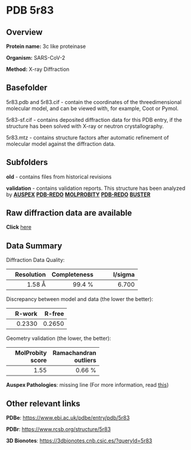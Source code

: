 # PDB 5r83

## Overview

**Protein name:** 3c like proteinase

**Organism:** SARS-CoV-2

**Method:** X-ray Diffraction

## Basefolder

5r83.pdb and 5r83.cif - contain the coordinates of the threedimensional molecular model, and can be viewed with, for example, Coot or Pymol.

5r83-sf.cif - contains deposited diffraction data for this PDB entry, if the structure has been solved with X-ray or neutron crystallography.

5r83.mtz - contains structure factors after automatic refinement of molecular model against the diffraction data.

## Subfolders



**old** - contains files from historical revisions

**validation** - contains validation reports. This structure has been analyzed by [**AUSPEX**](https://github.com/thorn-lab/coronavirus_structural_task_force/tree/master/pdb/3c_like_proteinase/SARS-CoV-2/5r83/validation/auspex) [**PDB-REDO**](https://github.com/thorn-lab/coronavirus_structural_task_force/tree/master/pdb/3c_like_proteinase/SARS-CoV-2/5r83/validation/pdb-redo) [**MOLPROBITY**](https://github.com/thorn-lab/coronavirus_structural_task_force/tree/master/pdb/3c_like_proteinase/SARS-CoV-2/5r83/validation/molprobity) [**PDB-REDO**](https://github.com/thorn-lab/coronavirus_structural_task_force/blob/master/pdb/3c_like_proteinase/SARS-CoV-2/5r83/validation/Xtriage_output.log) [**BUSTER**](https://www.globalphasing.com/buster/wiki/index.cgi?Covid19Pdb5R83)

## Raw diffraction data are available

**Click** [here](https://zenodo.org/record/3730610) 

## Data Summary
Diffraction Data Quality:

|   | Resolution | Completeness| I/sigma |
|---|-------------:|----------------:|--------------:|
|   |1.58 Å|99.4  %|<img width=50/>6.700|

Discrepancy between model and data (the lower the better):

|   | **R-work**| **R-free**   
|---|-------------:|----------------:|           
||  0.2330|  0.2650|

Geometry validation (the lower, the better):

|   |**MolProbity<br>score**| **Ramachandran<br>outliers** 
|---|-------------:|----------------:|
||  1.55|  0.66 %|

**Auspex Pathologies**: missing line (For more information, read [this](https://github.com/thorn-lab/coronavirus_structural_task_force/blob/master/pdb/3c_like_proteinase/SARS-CoV-2/5r83/validation/auspex/5r83_auspex_comments.txt))

 



## Other relevant links 
**PDBe**:  https://www.ebi.ac.uk/pdbe/entry/pdb/5r83
 
**PDBr**: https://www.rcsb.org/structure/5r83 

**3D Bionotes**: https://3dbionotes.cnb.csic.es/?queryId=5r83

